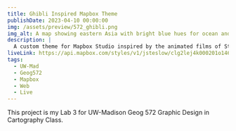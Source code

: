 ```yaml
---
title: Ghibli Inspired Mapbox Theme
publishDate: 2023-04-10 00:00:00
img: /assets/preview/572_ghibli.png
img_alt: A map showing eastern Asia with bright blue hues for ocean and varied greens for different terrain and a storybook-like font for labels.
description: |
  A custom theme for Mapbox Studio inspired by the animated films of Studio Ghibli.
liveLink: https://api.mapbox.com/styles/v1/jsteslow/clg2lej4k000201o146e8xcuz.html?title=view&access_token=pk.eyJ1IjoianN0ZXNsb3ciLCJhIjoiY2xmc3FpMnFwMDhodDNmcGg3anoyaXRjNCJ9.8458oF27KBZyDalUS84ctg&zoomwheel=true&fresh=true#1.67/14.1/122.1
tags:
  - UW-Mad
  - Geog572
  - Mapbox
  - Web
  - Live
---
```


This project is my Lab 3 for UW-Madison Geog 572 Graphic Design in Cartography Class.